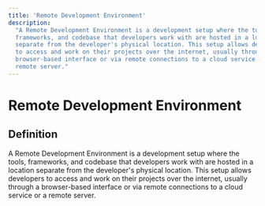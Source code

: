 ```yaml
---
title: 'Remote Development Environment'
description:
  "A Remote Development Environment is a development setup where the tools,
  frameworks, and codebase that developers work with are hosted in a location
  separate from the developer's physical location. This setup allows developers
  to access and work on their projects over the internet, usually through a
  browser-based interface or via remote connections to a cloud service or a
  remote server."
---
```


# Remote Development Environment

## Definition

A Remote Development Environment is a development setup where the tools,
frameworks, and codebase that developers work with are hosted in a location
separate from the developer's physical location. This setup allows developers to
access and work on their projects over the internet, usually through a
browser-based interface or via remote connections to a cloud service or a remote
server.
